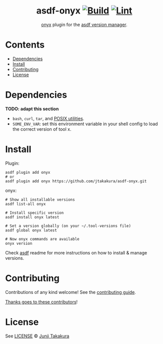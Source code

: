 <div align="center">

# asdf-onyx [![Build](https://github.com/jtakakura/asdf-onyx/actions/workflows/build.yml/badge.svg)](https://github.com/jtakakura/asdf-onyx/actions/workflows/build.yml) [![Lint](https://github.com/jtakakura/asdf-onyx/actions/workflows/lint.yml/badge.svg)](https://github.com/jtakakura/asdf-onyx/actions/workflows/lint.yml)

[onyx](https://onyxlang.io/docs) plugin for the [asdf version manager](https://asdf-vm.com).

</div>

# Contents

- [Dependencies](#dependencies)
- [Install](#install)
- [Contributing](#contributing)
- [License](#license)

# Dependencies

**TODO: adapt this section**

- `bash`, `curl`, `tar`, and [POSIX utilities](https://pubs.opengroup.org/onlinepubs/9699919799/idx/utilities.html).
- `SOME_ENV_VAR`: set this environment variable in your shell config to load the correct version of tool x.

# Install

Plugin:

```shell
asdf plugin add onyx
# or
asdf plugin add onyx https://github.com/jtakakura/asdf-onyx.git
```

onyx:

```shell
# Show all installable versions
asdf list-all onyx

# Install specific version
asdf install onyx latest

# Set a version globally (on your ~/.tool-versions file)
asdf global onyx latest

# Now onyx commands are available
onyx version
```

Check [asdf](https://github.com/asdf-vm/asdf) readme for more instructions on how to
install & manage versions.

# Contributing

Contributions of any kind welcome! See the [contributing guide](contributing.md).

[Thanks goes to these contributors](https://github.com/jtakakura/asdf-onyx/graphs/contributors)!

# License

See [LICENSE](LICENSE) © [Junji Takakura](https://github.com/jtakakura/)
